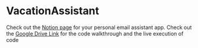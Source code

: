 # VacationAssistant
Check out the [Notion page](https://www.notion.so/Your-Personal-Email-Assistant-APp-78c1cea93c6a497fbcd1b8cab6ff77e9?pvs=4) for your personal email assistant app.
Check out the [Google Drive Link](https://drive.google.com/drive/folders/1K4G35PYnA0puRUh_gOZwYp4hSLKzGGEH?usp=drive_link) for the code walkthrough and the live execution of code
